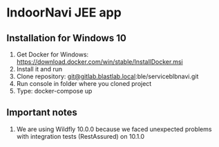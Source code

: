 

# IndoorNavi JEE app

## Installation for Windows 10

1. Get Docker for Windows: https://download.docker.com/win/stable/InstallDocker.msi
2. Install it and run
3. Clone repository: git@gitlab.blastlab.local:ble/serviceblbnavi.git
4. Run console in folder where you cloned project
5. Type: docker-compose up

## Important notes

1. We are using Wildfly 10.0.0 because we faced unexpected problems with integration tests (RestAssured) on 10.1.0